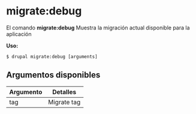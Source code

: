 # migrate:debug
El comando **migrate:debug** Muestra la migración actual disponible para la aplicación

**Uso:**
```
$ drupal migrate:debug [arguments] 
```


## Argumentos disponibles
Argumento | Detalles
---------|-------------
tag | Migrate tag
